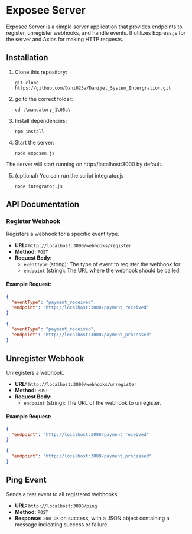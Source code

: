 # Exposee Server

Exposee Server is a simple server application that provides endpoints to register, unregister webhooks, and handle events. It utilizes Express.js for the server and Axios for making HTTP requests.

## Installation

1. Clone this repository:

    ```
    git clone https://github.com/Dani025a/Danijel_System_Intergration.git
    ```

    
2. go to the correct folder:

    ```
   cd .\mandatory_1\05a\
    ```

3. Install dependencies:

    ```
    npm install
    ```

4. Start the server:

    ```
    node exposee.js
    ```
The server will start running on http://localhost:3000 by default.

5. (optional) You can run the script integrator.js

    ```
    node integrator.js
    ```

## API Documentation

### Register Webhook

Registers a webhook for a specific event type.

- **URL:** `http://localhost:3000/webhooks/register`
- **Method:** `POST`
- **Request Body:**
  - `eventType` (string): The type of event to register the webhook for.
  - `endpoint` (string): The URL where the webhook should be called.

#### Example Request:

```json
{
  "eventType": "payment_received",
  "endpoint": "http://localhost:3000/payment_received"
}
```

```json
{
  "eventType": "payment_received",
  "endpoint": "http://localhost:3000/payment_processed"
}
```
## Unregister Webhook

Unregisters a webhook.

- **URL:** `http://localhost:3000/webhooks/unregister`
- **Method:** `POST`
- **Request Body:**
  - `endpoint` (string): The URL of the webhook to unregister.

#### Example Request:

```json
{
  "endpoint": "http://localhost:3000/payment_received"
}
```
```json
{
  "endpoint": "http://localhost:3000/payment_processed"
}
```
## Ping Event

Sends a test event to all registered webhooks.

- **URL:** `http://localhost:3000/ping`
- **Method:** `POST`
- **Response:** `200 OK` on success, with a JSON object containing a message indicating success or failure.
